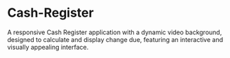 # Cash-Register
A responsive Cash Register application with a dynamic video background, designed to calculate and display change due, featuring an interactive and visually appealing interface.
